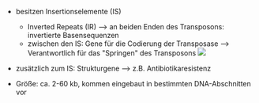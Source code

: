 - besitzen Insertionselemente (IS)
	- Inverted Repeats (IR) --> an beiden Enden des Transposons: invertierte Basensequenzen
	- zwischen den IS: Gene für die Codierung der Transposase --> Verantwortlich für das "Springen" des Transposons
![](Pasted%20image%2020231222093723.png)
- zusätzlich zum IS: Strukturgene --> z.B. Antibiotikaresistenz


- Größe: ca. 2-60 kb, kommen eingebaut in bestimmten DNA-Abschnitten vor 